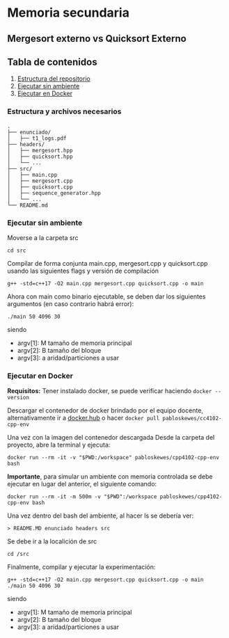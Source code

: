 # Memoria secundaria 
## Mergesort externo vs Quicksort Externo

## Tabla de contenidos
1. [Estructura del repositorio](#estructura-y-archivos-necesarios)
2. [Ejecutar sin ambiente](#ejecutar-sin-ambiente)
3. [Ejecutar en Docker](#ejecutar-en-docker)

### Estructura y archivos necesarios

```
.
├── enunciado/
│   ├── t1_logs.pdf
├── headers/
│   ├── mergesort.hpp
│   ├── quicksort.hpp
│   └── ...
├── src/
│   ├── main.cpp
│   ├── mergesort.cpp
│   ├── quicksort.cpp
│   ├── sequence_generator.hpp
│   └── ...
└── README.md
```

### Ejecutar sin ambiente

Moverse a la carpeta src
``` 
cd src
```
Compilar de forma conjunta main.cpp, mergesort.cpp y quicksort.cpp usando las siguientes flags y versión de compilación
```
g++ -std=c++17 -O2 main.cpp mergesort.cpp quicksort.cpp -o main 
```

Ahora con main como binario ejecutable, se deben dar los siguientes argumentos (en caso contrario habrá error):
```
./main 50 4096 30
```
siendo 
- argv[1]: M tamaño de memoria principal
- argv[2]: B tamaño del bloque
- argv[3]: a aridad/particiones a usar


### Ejecutar en Docker

**Requisitos:** Tener instalado docker, se puede verificar haciendo ```docker --version```

Descargar el contenedor de docker brindado por el equipo docente, alternativamente ir a [docker.hub](https://hub.docker.com/r/pabloskewes/cc4102-cpp-env)
o hacer ```docker pull pabloskewes/cc4102-cpp-env```

Una vez con la imagen del contenedor descargada
Desde la carpeta del proyecto, abre la terminal y ejecuta:
```
docker run --rm -it -v "$PWD:/workspace" pabloskewes/cpp4102-cpp-env bash

```

**Importante**, para simular un ambiente con memoria controlada se debe ejecutar en lugar del anterior, el siguiente comando:
```
docker run --rm -it -m 500m -v "$PWD":/workspace pabloskewes/cpp4102-cpp-env bash
```

Una vez dentro del bash del ambiente, al hacer ls se debería ver:
```
> README.MD enunciado headers src
```

Se debe ir a la localición de src
```
cd /src
```

Finalmente, compilar y ejecutar la experimentación:
```
g++ -std=c++17 -O2 main.cpp mergesort.cpp quicksort.cpp -o main 
./main 50 4096 30
```
siendo 
- argv[1]: M tamaño de memoria principal
- argv[2]: B tamaño del bloque
- argv[3]: a aridad/particiones a usar